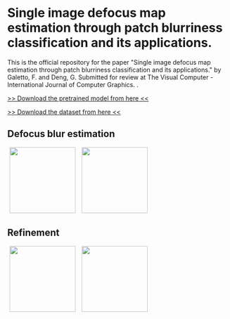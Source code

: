 # Single image defocus map estimation through patch blurriness classification and its applications. 

This is the official repository for the paper  "Single image defocus map estimation through patch blurriness classification and its applications." by Galetto, F. and Deng, G. Submitted for review at The Visual Computer - International Journal of Computer Graphics. 
. 
 

[>> Download the pretrained model from here <<](https://drive.google.com/file/d/1sSNHBcmpIZ3huboG0EFe16QWUCFDfuup/view?usp=sharing)

[>> Download the dataset from here <<](https://drive.google.com/file/d/1QrVuo97xJFdkyp3zc98AgGp1wkxzdeHA/view?usp=sharing)

## Defocus blur estimation

<p float="left">
    <img src='./images/x.png' width="150" height="150" hspace="5"/>
    <img src='./images/b_map.png' width="150" height="150" hspace="5"/>

</p>

## Refinement
<p float="left">
    <img src='./images/b_map.png' width="150" height="150" hspace="5"/>
    <img src='./images/b_map_refined.png' width="150" height="150" hspace="5"/>
</p>
